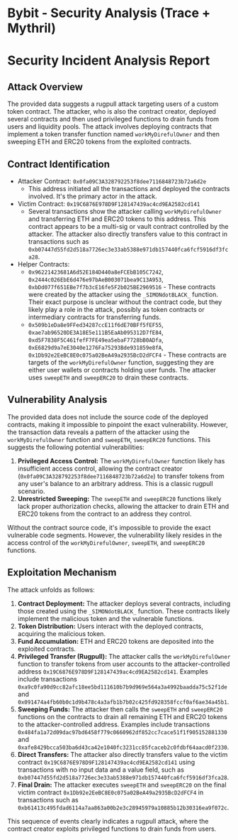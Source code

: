 # Bybit - Security Analysis (Trace + Mythril)

# Security Incident Analysis Report

## Attack Overview
The provided data suggests a rugpull attack targeting users of a custom token contract. The attacker, who is also the contract creator, deployed several contracts and then used privileged functions to drain funds from users and liquidity pools. The attack involves deploying contracts that implement a token transfer function named `workMyDirefulOwner` and then sweeping ETH and ERC20 tokens from the exploited contracts.

## Contract Identification
- Attacker Contract: `0x0fa09C3A328792253f8dee7116848723b72a6d2e`
    - This address initiated all the transactions and deployed the contracts involved. It's the primary actor in the attack.
- Victim Contract: `0x19C6876E978D9F128147439ac4cd9EA2582cd141`
    - Several transactions show the attacker calling `workMyDirefulOwner` and transferring ETH and ERC20 tokens to this address. This contract appears to be a multi-sig or vault contract controlled by the attacker.  The attacker also directly transfers value to this contract in transactions such as `0xb07447d55fd2d518a7726ec3e33ab5388e971db157440fca6fcf5916df3fca28`.
- Helper Contracts:
    - `0x96221423681A6d52E184D440a8eFCEbB105C7242`, `0x2444c026EbE6d476e97bAeB003071bea9C13A953`, `0xbDd077f651EBe7f7b3cE16fe5F2b025BE2969516` - These contracts were created by the attacker using the `_SIMONdotBLACK_` function. Their exact purpose is unclear without the contract code, but they likely play a role in the attack, possibly as token contracts or intermediary contracts for transferring funds.
    - `0x509b1eDa8e9FFed34287ccE11f6dE70BFf5fEF55`, `0xae7ab96520DE3A18E5e111B5EaAb095312D7fE84`, `0xd5F7838F5C461fefF7FE49ea5ebaF7728bB0ADfa`, `0xE6829d9a7eE3040e1276Fa75293Bde931859e8fA`, `0x1Db92e2EeBC8E0c075a02BeA49a2935BcD2dFCF4` - These contracts are targets of the `workMyDirefulOwner` function, suggesting they are either user wallets or contracts holding user funds. The attacker uses `sweepETH` and `sweepERC20` to drain these contracts.

## Vulnerability Analysis
The provided data does not include the source code of the deployed contracts, making it impossible to pinpoint the exact vulnerability. However, the transaction data reveals a pattern of the attacker using the `workMyDirefulOwner` function and `sweepETH`, `sweepERC20` functions. This suggests the following potential vulnerabilities:

1.  **Privileged Access Control:** The `workMyDirefulOwner` function likely has insufficient access control, allowing the contract creator (`0x0fa09C3A328792253f8dee7116848723b72a6d2e`) to transfer tokens from any user's balance to an arbitrary address. This is a classic rugpull scenario.
2.  **Unrestricted Sweeping:** The `sweepETH` and `sweepERC20` functions likely lack proper authorization checks, allowing the attacker to drain ETH and ERC20 tokens from the contract to an address they control.

Without the contract source code, it's impossible to provide the exact vulnerable code segments. However, the vulnerability likely resides in the access control of the `workMyDirefulOwner`, `sweepETH`, and `sweepERC20` functions.

## Exploitation Mechanism
The attack unfolds as follows:

1.  **Contract Deployment:** The attacker deploys several contracts, including those created using the `_SIMONdotBLACK_` function. These contracts likely implement the malicious token and the vulnerable functions.
2.  **Token Distribution:** Users interact with the deployed contracts, acquiring the malicious token.
3.  **Fund Accumulation:** ETH and ERC20 tokens are deposited into the exploited contracts.
4.  **Privileged Transfer (Rugpull):** The attacker calls the `workMyDirefulOwner` function to transfer tokens from user accounts to the attacker-controlled address `0x19C6876E978D9F128147439ac4cd9EA2582cd141`.  Examples include transactions `0xa9c0fa90d9cc82afc18ee5bd111610b7b9d969e564a3a4992baadda75c52f1de` and `0x091474a4fb60b0c1d9b478c4a3afb1b7b02c425fd928358fccf0af6ae34a45b1`.
5.  **Sweeping Funds:** The attacker then calls the `sweepETH` and `sweepERC20` functions on the contracts to drain all remaining ETH and ERC20 tokens to the attacker-controlled address. Examples include transactions `0x484fa1a72d09dac97bd6458f779c0660962df852cc7cace51f1f905152881330` and `0xafe8429bcca503ba6d43ca42e1040fc3231cc85fcaceb2c0fdbf64aacd0f2330`.
6.  **Direct Transfers:** The attacker also directly transfers value to the victim contract `0x19C6876E978D9F128147439ac4cd9EA2582cd141` using transactions with no input data and a value field, such as `0xb07447d55fd2d518a7726ec3e33ab5388e971db157440fca6fcf5916df3fca28`.
7.  **Final Drain:** The attacker executes `sweepETH` and `sweepERC20` on the final victim contract `0x1Db92e2EeBC8E0c075a02BeA49a2935BcD2dFCF4` in transactions such as `0xb61413c495fdad6114a7aa863a00b2e3c28945979a10885b12b30316ea9f072c`.

This sequence of events clearly indicates a rugpull attack, where the contract creator exploits privileged functions to drain funds from users.
